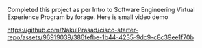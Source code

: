 Completed this project as per Intro to Software Engineering Virtual Experience Program by forage.
Here is small video demo


https://github.com/NakulPrasad/cisco-starter-repo/assets/96919039/386fefbe-1b44-4235-9dc9-c8c39ee1f70b

